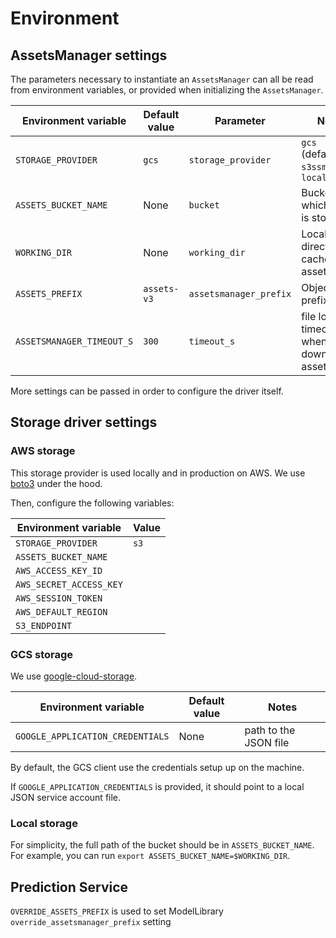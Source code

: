 # Environment

## AssetsManager settings

The parameters necessary to instantiate an `AssetsManager` can all be read from environment variables, or provided when initializing the `AssetsManager`.

| Environment variable      | Default value | Parameter              | Notes                                     |
| ------------------------- | ------------- | ---------------------- | ----------------------------------------- |
| `STORAGE_PROVIDER`        | `gcs`         | `storage_provider`     | `gcs` (default), `s3`, `s3ssm` or `local` |
| `ASSETS_BUCKET_NAME`      | None          | `bucket`               | Bucket in which data is stored            |
| `WORKING_DIR`             | None          | `working_dir`          | Local directory to cache assets           |
| `ASSETS_PREFIX`           | `assets-v3`   | `assetsmanager_prefix` | Objects prefix                            |
| `ASSETSMANAGER_TIMEOUT_S` | `300`         | `timeout_s`            | file lock timeout when downloading assets |

More settings can be passed in order to configure the driver itself.

## Storage driver settings

### AWS storage

This storage provider is used locally and in production on AWS. We use [boto3](https://boto3.amazonaws.com/v1/documentation/api/latest/index.html) under the hood.

Then, configure the following variables:

| Environment variable    | Value |
| ----------------------- | ----- |
| `STORAGE_PROVIDER`      | `s3`  |
| `ASSETS_BUCKET_NAME`    |       |
| `AWS_ACCESS_KEY_ID`     |       |
| `AWS_SECRET_ACCESS_KEY` |       |
| `AWS_SESSION_TOKEN`     |       |
| `AWS_DEFAULT_REGION`    |       |
| `S3_ENDPOINT`           |       |

### GCS storage

We use [google-cloud-storage](https://googleapis.dev/python/storage/latest/index.html).

| Environment variable             | Default value | Notes                 |
| -------------------------------- | ------------- | --------------------- |
| `GOOGLE_APPLICATION_CREDENTIALS` | None          | path to the JSON file |

By default, the GCS client use the credentials setup up on the machine.

If `GOOGLE_APPLICATION_CREDENTIALS` is provided, it should point to a local JSON service account file.

### Local storage

For simplicity, the full path of the bucket should be in `ASSETS_BUCKET_NAME`. For example, you can run `export ASSETS_BUCKET_NAME=$WORKING_DIR`.

## Prediction Service

`OVERRIDE_ASSETS_PREFIX` is used to set ModelLibrary `override_assetsmanager_prefix` setting
